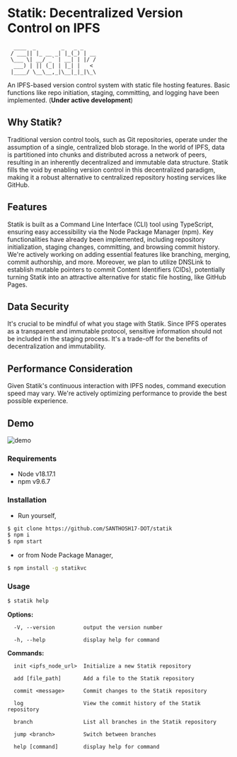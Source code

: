 # Statik: Decentralized Version Control on IPFS
```
  ____  _        _   _ _    
 / ___|| |_ __ _| |_(_) | __
 \___ \| __/ _` | __| | |/ /
  ___) | || (_| | |_| |   < 
 |____/ \__\__,_|\__|_|_|\_\

 ```

An IPFS-based version control system with static file hosting features. Basic functions like repo initiation, staging, committing, and logging have been implemented. (**Under active development**)


## Why Statik?
Traditional version control tools, such as Git repositories, operate under the assumption of a single, centralized blob storage. In the world of IPFS, data is partitioned into chunks and distributed across a network of peers, resulting in an inherently decentralized and immutable data structure. Statik fills the void by enabling version control in this decentralized paradigm, making it a robust alternative to centralized repository hosting services like GitHub.

## Features
Statik is built as a Command Line Interface (CLI) tool using TypeScript, ensuring easy accessibility via the Node Package Manager (npm). Key functionalities have already been implemented, including repository initialization, staging changes, committing, and browsing commit history. We're actively working on adding essential features like branching, merging, commit authorship, and more. Moreover, we plan to utilize DNSLink to establish mutable pointers to commit Content Identifiers (CIDs), potentially turning Statik into an attractive alternative for static file hosting, like GitHub Pages.

## Data Security
It's crucial to be mindful of what you stage with Statik. Since IPFS operates as a transparent and immutable protocol, sensitive information should not be included in the staging process. It's a trade-off for the benefits of decentralization and immutability.

## Performance Consideration
Given Statik's continuous interaction with IPFS nodes, command execution speed may vary. We're actively optimizing performance to provide the best possible experience.

## Demo
![demo](assets/demo.gif)

### Requirements
- Node v18.17.1
- npm v9.6.7

### Installation
- Run yourself,
```bash
$ git clone https://github.com/SANTHOSH17-DOT/statik
$ npm i
$ npm start
```
- or from Node Package Manager,
```bash
$ npm install -g statikvc
```

### Usage
```bash
$ statik help
```
**Options:**
```
  -V, --version         output the version number

  -h, --help            display help for command
```
**Commands:**
```
  init <ipfs_node_url>  Initialize a new Statik repository

  add [file_path]       Add a file to the Statik repository

  commit <message>      Commit changes to the Statik repository

  log                   View the commit history of the Statik repository

  branch                List all branches in the Statik repository
  
  jump <branch>         Switch between branches
  
  help [command]        display help for command
```
